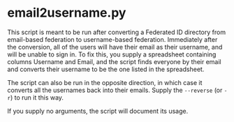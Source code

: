 # email2username.py

This script is meant to be run after converting a Federated ID directory from email-based federation to username-based federation.  Immediately after the conversion, all of the users will have their email as their username, and will be unable to sign in.  To fix this, you supply a spreadsheet containing columns Username and Email, and the script finds everyone by their email and converts their username to be the one listed in the spreadsheet.

The script can also be run in the opposite direction, in which case it converts all the usernames back into their emails.  Supply the `--reverse` (or `-r`) to run it this way.

If you supply no arguments, the script will document its usage.
